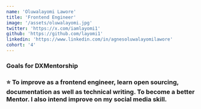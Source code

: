 ```yaml
---
name: 'Oluwalayomi Lawore'
title: 'Frontend Engineer'
image: '/assets/oluwalayomi.jpg'
twitter: 'https://x.com/iamlayomi1'
github: 'https://github.com/layomi1'
linkedin: 'https://www.linkedin.com/in/agnesoluwalayomilawore'
cohort: '4'
---
```


<div>
  <h3>Goals for DXMentorship<h3>
  ⭐ To improve as a frontend engineer, learn open sourcing, documentation as well as technical writing. To become a better Mentor. I also intend improve on my social media skill.
</div>
